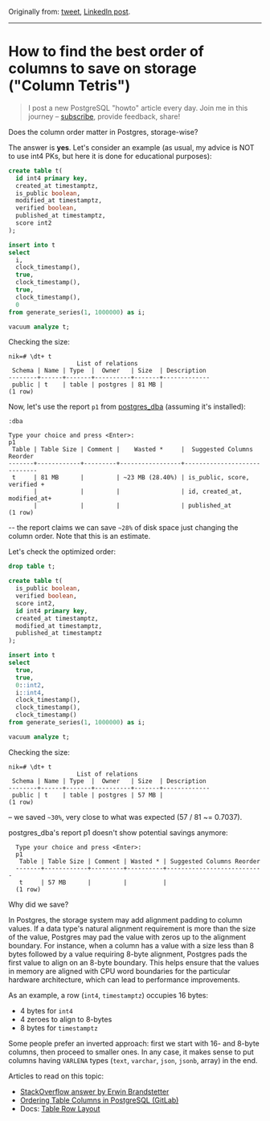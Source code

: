 Originally from: [tweet](https://twitter.com/samokhvalov/status/1737733195511312651), [LinkedIn post]().

---

# How to find the best order of columns to save on storage ("Column Tetris")

> I post a new PostgreSQL "howto" article every day. Join me in this
> journey – [subscribe](https://twitter.com/samokhvalov/), provide feedback, share!

Does the column order matter in Postgres, storage-wise?

The answer is **yes**. Let's consider an example (as usual, my advice is NOT to use int4 PKs, but here it is done for
educational purposes):

```sql
create table t(
  id int4 primary key,
  created_at timestamptz,
  is_public boolean,
  modified_at timestamptz,
  verified boolean,
  published_at timestamptz,
  score int2
);

insert into t
select
  i,
  clock_timestamp(),
  true,
  clock_timestamp(),
  true,
  clock_timestamp(),
  0
from generate_series(1, 1000000) as i;

vacuum analyze t;
```

Checking the size:

```
nik=# \dt+ t
                   List of relations
 Schema | Name | Type  |  Owner   | Size  | Description
--------+------+-------+----------+-------+-------------
 public | t    | table | postgres | 81 MB |
(1 row)
```

Now, let's use the report `p1` from [postgres_dba](https://github.com/NikolayS/postgres_dba) (assuming it's installed):

```
:dba

Type your choice and press <Enter>:
p1
 Table | Table Size | Comment |    Wasted *     |  Suggested Columns Reorder
-------+------------+---------+-----------------+-----------------------------
 t     | 81 MB      |         | ~23 MB (28.40%) | is_public, score, verified +
       |            |         |                 | id, created_at, modified_at+
       |            |         |                 | published_at
(1 row)
```

-- the report claims we can save `~28%` of disk space just changing the column order. Note that this is an estimate.

Let's check the optimized order:

```sql
drop table t;

create table t(
  is_public boolean,
  verified boolean,
  score int2,
  id int4 primary key,
  created_at timestamptz,
  modified_at timestamptz,
  published_at timestamptz
);

insert into t
select
  true,
  true,
  0::int2,
  i::int4,
  clock_timestamp(),
  clock_timestamp(),
  clock_timestamp()
from generate_series(1, 1000000) as i;

vacuum analyze t;
```

Checking the size:

```
nik=# \dt+ t
                   List of relations
 Schema | Name | Type  |  Owner   | Size  | Description
--------+------+-------+----------+-------+-------------
 public | t    | table | postgres | 57 MB |
(1 row)
```

– we saved `~30%`, very close to what was expected (57 / 81 ~= 0.7037).

postgres_dba's report p1 doesn't show potential savings anymore:

```
  Type your choice and press <Enter>:
  p1
   Table | Table Size | Comment | Wasted * | Suggested Columns Reorder
  -------+------------+---------+----------+---------------------------
   t     | 57 MB      |         |          |
  (1 row)
```

Why did we save?

In Postgres, the storage system may add alignment padding to column values. If a data type's natural alignment
requirement is more than the size of the value, Postgres may pad the value with zeros up to the alignment boundary. For
instance, when a column has a value with a size less than 8 bytes followed by a value requiring 8-byte alignment,
Postgres pads the first value to align on an 8-byte boundary. This helps ensure that the values in memory are aligned
with CPU word boundaries for the particular hardware architecture, which can lead to performance improvements.

As an example, a row (`int4`, `timestamptz`) occupies 16 bytes:

- 4 bytes for `int4`
- 4 zeroes to align to 8-bytes
- 8 bytes for `timestamptz`

Some people prefer an inverted approach: first we start with 16- and 8-byte columns, then proceed to smaller ones. In
any case, it makes sense to put columns having `VARLENA` types (`text`, `varchar`, `json`, `jsonb`, array) in the end.

Articles to read on this topic:

- [StackOverflow answer by Erwin Brandstetter](https://stackoverflow.com/questions/2966524/calculating-and-saving-space-in-postgresql/7431468#7431468)
- [Ordering Table Columns in PostgreSQL (GitLab)](https://docs.gitlab.com/ee/development/database/ordering_table_columns.html)
- Docs: [Table Row Layout](https://postgresql.org/docs/current/storage-page-layout.html#STORAGE-TUPLE-LAYOUT)
